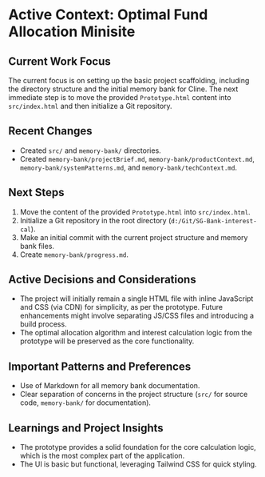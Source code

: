 # Active Context: Optimal Fund Allocation Minisite

## Current Work Focus
The current focus is on setting up the basic project scaffolding, including the directory structure and the initial memory bank for Cline. The next immediate step is to move the provided `Prototype.html` content into `src/index.html` and then initialize a Git repository.

## Recent Changes
- Created `src/` and `memory-bank/` directories.
- Created `memory-bank/projectBrief.md`, `memory-bank/productContext.md`, `memory-bank/systemPatterns.md`, and `memory-bank/techContext.md`.

## Next Steps
1. Move the content of the provided `Prototype.html` into `src/index.html`.
2. Initialize a Git repository in the root directory (`d:/Git/SG-Bank-interest-cal`).
3. Make an initial commit with the current project structure and memory bank files.
4. Create `memory-bank/progress.md`.

## Active Decisions and Considerations
- The project will initially remain a single HTML file with inline JavaScript and CSS (via CDN) for simplicity, as per the prototype. Future enhancements might involve separating JS/CSS files and introducing a build process.
- The optimal allocation algorithm and interest calculation logic from the prototype will be preserved as the core functionality.

## Important Patterns and Preferences
- Use of Markdown for all memory bank documentation.
- Clear separation of concerns in the project structure (`src/` for source code, `memory-bank/` for documentation).

## Learnings and Project Insights
- The prototype provides a solid foundation for the core calculation logic, which is the most complex part of the application.
- The UI is basic but functional, leveraging Tailwind CSS for quick styling.
